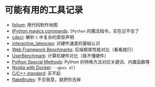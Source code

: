 # 可能有用的工具记录


- [folium](https://python-visualization.github.io/folium/): 用代码制作地图
- [IPython magics commands](https://ipython.readthedocs.io/en/stable/interactive/magics.html): `IPython` 的魔法指令，实在记不住了
- [cdecl](https://cdecl.org/): 解析 `C` 中复杂的原型声明
- [interactive_latencies](https://colin-scott.github.io/personal_website/research/interactive_latency.html): 对硬件速度的基础认识
- [Web Framework Benchmarks](https://www.techempower.com/benchmarks/#section=intro): 后端框架性能对比（看看就行）
- [UserBenchmark](https://www.userbenchmark.com/): 计算机硬件对比（我不懂硬件）
- [Python Special Methods](https://diveintopython3.net/special-method-names.html): Python 的特殊方法对应关键词、内置函数等
- [Nvidia with Docker](https://docs.nvidia.com/datacenter/cloud-native/container-toolkit/user-guide.html): `--gpus all`
- [C/C++ standard](https://stackoverflow.com/questions/81656/where-do-i-find-the-current-c-or-c-standard-documents/83763#83763): 买不起
- [flake8rules](https://www.flake8rules.com/): 不合我意，就把你去掉


